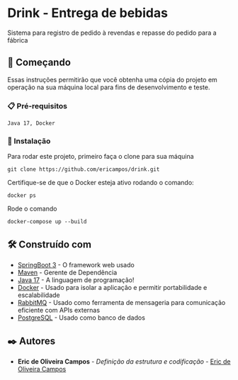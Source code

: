 # Drink - Entrega de bebidas

Sistema para registro de pedido à revendas e repasse do pedido para a fábrica

## 🚀 Começando

Essas instruções permitirão que você obtenha uma cópia do projeto em operação na sua máquina local para fins de desenvolvimento e teste.


### 📋 Pré-requisitos

```
Java 17, Docker
```

### 🔧 Instalação

Para rodar este projeto, primeiro faça o clone para sua máquina

```
git clone https://github.com/ericampos/drink.git
```

Certifique-se de que o Docker esteja ativo rodando o comando:

```
docker ps
```

Rode o comando

```
docker-compose up --build
```

## 🛠️ Construído com

* [SpringBoot 3](https://spring.io/projects/spring-boot) - O framework web usado
* [Maven](https://maven.apache.org/) - Gerente de Dependência
* [Java 17](https://www.oracle.com/java/technologies/javase/jdk17-archive-downloads.html) - A linguagem de programação!
* [Docker](https://www.docker.com/) - Usado para isolar a aplicação e permitir portabilidade e escalabilidade
* [RabbitMQ](https://www.rabbitmq.com/) - Usado como ferramenta de mensageria para comunicação eficiente com APIs externas
* [PostgreSQL](https://www.postgresql.org/) - Usado como banco de dados

## ✒️ Autores

* **Eric de Oliveira Campos** - *Definição da estrutura e codificação* - [Eric de Oliveira Campos]([https://github.com/linkParaPerfil](https://github.com/ericampos))
